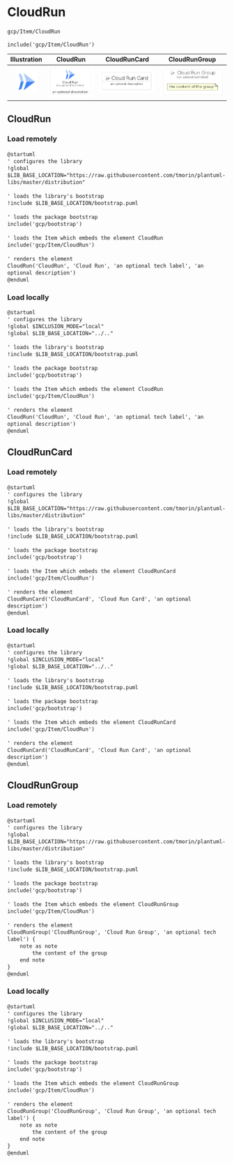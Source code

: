 # CloudRun


```text
gcp/Item/CloudRun
```

```text
include('gcp/Item/CloudRun')
```



| Illustration | CloudRun | CloudRunCard | CloudRunGroup |
| :---: | :---: | :---: | :---: |
| ![illustration for Illustration](../../gcp/Item/CloudRun.png) | ![illustration for CloudRun](../../gcp/Item/CloudRun.Local.png) | ![illustration for CloudRunCard](../../gcp/Item/CloudRunCard.Local.png) | ![illustration for CloudRunGroup](../../gcp/Item/CloudRunGroup.Local.png) |




## CloudRun

### Load remotely
```plantuml
@startuml
' configures the library
!global $LIB_BASE_LOCATION="https://raw.githubusercontent.com/tmorin/plantuml-libs/master/distribution"

' loads the library's bootstrap
!include $LIB_BASE_LOCATION/bootstrap.puml

' loads the package bootstrap
include('gcp/bootstrap')

' loads the Item which embeds the element CloudRun
include('gcp/Item/CloudRun')

' renders the element
CloudRun('CloudRun', 'Cloud Run', 'an optional tech label', 'an optional description')
@enduml
```

### Load locally
```plantuml
@startuml
' configures the library
!global $INCLUSION_MODE="local"
!global $LIB_BASE_LOCATION="../.."

' loads the library's bootstrap
!include $LIB_BASE_LOCATION/bootstrap.puml

' loads the package bootstrap
include('gcp/bootstrap')

' loads the Item which embeds the element CloudRun
include('gcp/Item/CloudRun')

' renders the element
CloudRun('CloudRun', 'Cloud Run', 'an optional tech label', 'an optional description')
@enduml
```

## CloudRunCard

### Load remotely
```plantuml
@startuml
' configures the library
!global $LIB_BASE_LOCATION="https://raw.githubusercontent.com/tmorin/plantuml-libs/master/distribution"

' loads the library's bootstrap
!include $LIB_BASE_LOCATION/bootstrap.puml

' loads the package bootstrap
include('gcp/bootstrap')

' loads the Item which embeds the element CloudRunCard
include('gcp/Item/CloudRun')

' renders the element
CloudRunCard('CloudRunCard', 'Cloud Run Card', 'an optional description')
@enduml
```

### Load locally
```plantuml
@startuml
' configures the library
!global $INCLUSION_MODE="local"
!global $LIB_BASE_LOCATION="../.."

' loads the library's bootstrap
!include $LIB_BASE_LOCATION/bootstrap.puml

' loads the package bootstrap
include('gcp/bootstrap')

' loads the Item which embeds the element CloudRunCard
include('gcp/Item/CloudRun')

' renders the element
CloudRunCard('CloudRunCard', 'Cloud Run Card', 'an optional description')
@enduml
```

## CloudRunGroup

### Load remotely
```plantuml
@startuml
' configures the library
!global $LIB_BASE_LOCATION="https://raw.githubusercontent.com/tmorin/plantuml-libs/master/distribution"

' loads the library's bootstrap
!include $LIB_BASE_LOCATION/bootstrap.puml

' loads the package bootstrap
include('gcp/bootstrap')

' loads the Item which embeds the element CloudRunGroup
include('gcp/Item/CloudRun')

' renders the element
CloudRunGroup('CloudRunGroup', 'Cloud Run Group', 'an optional tech label') {
    note as note
        the content of the group
    end note
}
@enduml
```

### Load locally
```plantuml
@startuml
' configures the library
!global $INCLUSION_MODE="local"
!global $LIB_BASE_LOCATION="../.."

' loads the library's bootstrap
!include $LIB_BASE_LOCATION/bootstrap.puml

' loads the package bootstrap
include('gcp/bootstrap')

' loads the Item which embeds the element CloudRunGroup
include('gcp/Item/CloudRun')

' renders the element
CloudRunGroup('CloudRunGroup', 'Cloud Run Group', 'an optional tech label') {
    note as note
        the content of the group
    end note
}
@enduml
```

